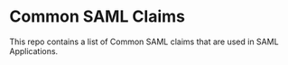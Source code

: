 # Common SAML Claims

This repo contains a list of Common SAML claims that are used in SAML Applications.
